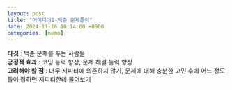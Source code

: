 ```yaml
---
layout: post
title: "어이디어1-백준 문제풀이"
date: 2024-11-16 10:14:00 +0900
categories: [memo]
---
```


**타깃** : 백준 문제를 푸는 사람들  
**긍정적 효과** : 코딩 능력 향상, 문제 해결 능력 향상  
**고려해야 할 점** : 너무 지피티에 의존하지 않기, 문제에 대해 충분한 고민 후에 어느 정도 틀이 잡히면 지피티한테 물어보기
